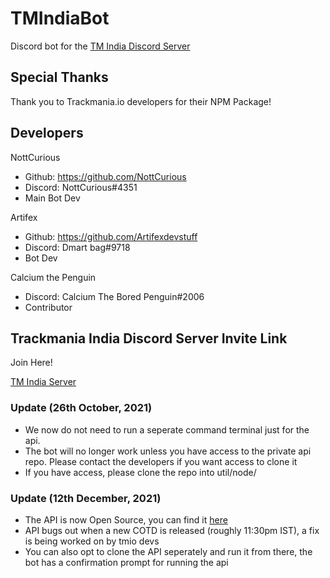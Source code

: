 # TMIndiaBot

Discord bot for the [TM India Discord Server](https://discord.gg/aztYuhWxgU "TM India Discord invite")

## Special Thanks
Thank you to Trackmania.io developers for their NPM Package!

## Developers

NottCurious

* Github: <https://github.com/NottCurious>
* Discord: NottCurious#4351
* Main Bot Dev

Artifex

* Github: <https://github.com/Artifexdevstuff>
* Discord: Dmart bag#9718
* Bot Dev

Calcium the Penguin

* Discord: Calcium The Bored Penguin#2006
* Contributor

## Trackmania India Discord Server Invite Link

Join Here!

[TM India Server](https://discord.gg/aztYuhWxgU)

### Update (26th October, 2021)
* We now do not need to run a seperate command terminal just for the api.
* The bot will no longer work unless you have access to the private api repo. Please contact the developers if you want access to clone it
* If you have access, please clone the repo into util/node/

### Update (12th December, 2021)
* The API is now Open Source, you can find it [here](https://github.com/artifexdevstuff/TMIndiaBotApi "TMIndiaBotApi Github Link")
* API bugs out when a new COTD is released (roughly 11:30pm IST), a fix is being worked on by tmio devs
* You can also opt to clone the API seperately and run it from there, the bot has a confirmation prompt for running the api